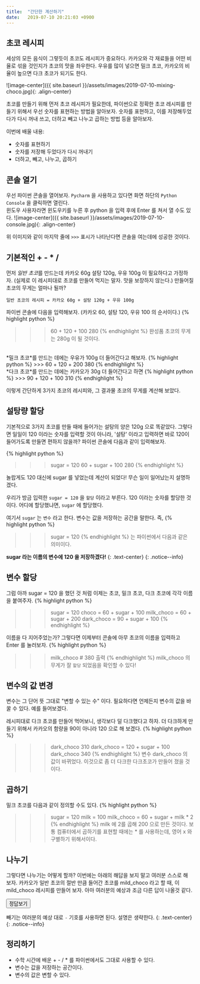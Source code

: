 ```yaml
---
title:  "간단한 계산하기"
date:   2019-07-10 20:21:03 +0900
---
```


## 초코 레시피
세상의 모든 음식이 그렇듯이 초코도 레시피가 중요하다.
카카오와 각 재료들을 어떤 비율로 섞을 것인지가 초코의 맛을 좌우한다.
우유를 많이 넣으면 밀크 초코, 카카오의 비율이 높으면 다크 초코가 되기도 한다.

![image-center]({{ site.baseurl }}/assets/images/2019-07-10-mixing-choco.jpg){: .align-center}

초코를 만들기 위해 먼저 초코 레시피가 필요한데,
파이썬으로 정확한 초코 레시피를 만들기 위해서 우선 숫자를 표현하는 방법을 알아보자.
숫자를 표현하고, 이를 저장해두었다가 다시 꺼내 쓰고, 더하고 빼고 나누고 곱하는 방법 등을 알아보자.

이번에 배울 내용:
* 숫자를 표현하기
* 숫자를 저장해 두었다가 다시 꺼내기
* 더하고, 빼고, 나누고, 곱하기


## 콘솔 열기
우선 파이썬 콘솔을 열어보자.
`Pycharm` 을 사용하고 있다면 화면 하단의 `Python Console` 을 클릭하면 열린다.<br>
윈도우 사용자라면 윈도우키를 누른 후 python 을 입력 후에 Enter 를 쳐서 열 수도 있다.
![image-center]({{ site.baseurl }}/assets/images/2019-07-10-console.jpg){: .align-center}

위 이미지와 같이 마지막 줄에 `>>>` 표시가 나타난다면 콘솔을 여는데에 성공한 것이다.


## 기본적인 + - * /
먼저 *일반 초코*를 만드는데
카카오 60g 설탕 120g, 우유 100g 이 필요하다고 가정하자. (실제로 이 레시피대로 초코를 만들어 먹지는 말자.
맛을 보장하지 않는다.) 만들어질 초코의 무게는 얼마나 될까? 

```일반 초코의 레시피 = 카카오 60g + 설탕 120g + 우유 100g```

파이썬 콘솔에 다음을 입력해보자. (카카오 60, 설탕 120, 우유 100 의 순서이다.)
{% highlight python %}
>>> 60 + 120 + 100
280
{% endhighlight %}
완성품 초코의 무게는 280g 이 될 것이다.

<br>
*밀크 초코*를 만드는 데에는 우유가 100g 더 들어간다고 해보자.
{% highlight python %}
>>> 60 + 120 + 200
380
{% endhighlight %}

<br>
*다크 초코*를 만드는 데에는 카카오가 30g 더 들어간다고 하면
{% highlight python %}
>>> 90 + 120 + 100
310
{% endhighlight %}

이렇게 간단하게 3가지 초코의 레시피와, 그 결과물 초코의 무게를 계산해 보았다.


## 설탕량 할당
기본적으로 3가지 초코를 만들 때에 들어가는 설탕의 양은 120g 으로 똑같았다.
그렇다면 일일이 120 이라는 숫자를 입력할 것이 아니라, '설탕' 이라고
입력하면 바로 120이 들어가도록 만들면 편하지 않을까?
파이썬 콘솔에 다음과 같이 입력해보자.

{% highlight python %}
>>> sugar = 120
>>> 60 + sugar + 100
280
{% endhighlight %}

놀랍게도 120 대신에 sugar 를 넣었는데 계산이 되었다! 무슨 일이 일어났는지 설명하겠다. 

우리가 방금 입력한 `sugar = 120` 을 `할당` 이라고 부른다. 120 이라는 숫자를 할당한 것이다.
어디에 할당했냐면, `sugar` 에 할당했다.

여기서 `sugar` 는 `변수` 라고 한다. 변수는 값을 저장하는 공간을 말한다.
즉,
{% highlight python %}
>>> sugar = 120
{% endhighlight %}
는 파이썬에서 다음과 같은 의미이다.

**sugar 라는 이름의 변수에 120 을 저장하겠다!**
{: .text-center}
{: .notice--info}

## 변수 할당
그럼 아까 sugar = 120 을 했던 것 처럼 이제는 초코, 밀크 초코, 다크 초코에 각각 이름을 붙여주자.
{% highlight python %}
>>> sugar = 120
>>> choco = 60 + sugar + 100
>>> milk_choco = 60 + sugar + 200
>>> dark_choco = 90 + sugar + 100
{% endhighlight %}

이름을 다 지어주었는가? 그렇다면 이제부터 콘솔에 아무 초코의 이름을 입력하고 Enter 를 눌러보자.
{% highlight python %}
>>> milk_choco # 380 출력
{% endhighlight %}
milk_choco 의 무게가 잘 `할당` 되었음을 확인할 수 있다!

## 변수의 값 변경
변수는 그 단어 뜻 그대로 "변할 수 있는 수" 이다. 필요하다면 언제든지 변수의 값을 바꿀 수 있다.
예를 들어보겠다.

레시피대로 다크 초코를 만들어 먹어보니, 생각보다 덜 다크했다고 하자.
더 다크하게 만들기 위해서 카카오의 함량을 90이 아니라 120 으로 해 보겠다.
{% highlight python %}
>>> dark_choco
310
>>> dark_choco = 120 + sugar + 100
>>> dark_choco
340
{% endhighlight %}
변수 dark_choco 의 값이 바뀌었다. 이것으로 좀 더 다크한 다크초코가 만들어 졌을 것이다.

## 곱하기
밀크 초코를 다음과 같이 정의할 수도 있다.
{% highlight python %}
>>> sugar = 120
>>> milk = 100
>>> milk_choco = 60 + sugar + milk * 2
{% endhighlight %}
milk 에 2를 곱해 200 으로 만든 것이다. 보통 컴퓨터에서 곱하기를 표현할 때에는 * 를 사용하는데,
영어 x 와 구별하기 위해서이다.


## 나누기
그렇다면 나누기는 어떻게 할까? 이번에는 아래의 해답을 보지 말고 여러분 스스로 해 보자.
카카오가 일반 초코의 절반 만큼 들어간 초코를 mild_choco 라고 할 때,
이 mild_choco 레시피를 만들어 보자. 아마 여러분의 예상과 조금 다른 답이 나올것 같다.

<script>
function showAnswerChocoDiv() {
    document.getElementById("answer").style.display='block';
    document.getElementById("answer2").style.display='block';
}
</script>
<button class="btn btn--info align-center" onclick="showAnswerChocoDiv()">정답보기</button> 

<div id="answer" style="display:none;">
{% highlight python %}
>>> sugar = 120
>>> milk = 100
>>> mild_choco = 60 // 2 + sugar + milk
{% endhighlight %}
</div>

<p id="answer2" style="display:none;">
아마 여러분은 <code class="highlighter-rouge">/</code>을 사용해서 계산을 했을 것이다.
/ 을 사용해서 계산했을 경우, mild_choco 의 값이 
250이 아니라 250.0 으로 보일 것이다. 왜 그런지는 다음 장을 넘겨서 확인해 보자.
</p>

빼기는 여러분의 예상 대로 `-` 기호를 사용하면 된다. 설명은 생략한다.
{: .text-center}
{: .notice--info}


## 정리하기
* 수학 시간에 배운 + - / * 를 파이썬에서도 그대로 사용할 수 있다.
* 변수는 값을 저장하는 공간이다.
* 변수의 값은 변할 수 있다.





